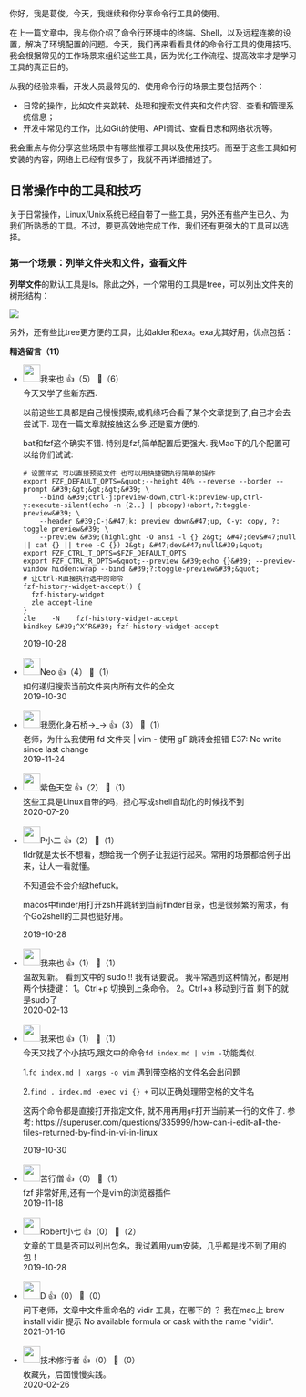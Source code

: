 你好，我是葛俊。今天，我继续和你分享命令行工具的使用。

在上一篇文章中，我与你介绍了命令行环境中的终端、Shell，以及远程连接的设置，解决了环境配置的问题。今天，我们再来看看具体的命令行工具的使用技巧。我会根据常见的工作场景来组织这些工具，因为优化工作流程、提高效率才是学习工具的真正目的。

从我的经验来看，开发人员最常见的、使用命令行的场景主要包括两个：

- 日常的操作，比如文件夹跳转、处理和搜索文件夹和文件内容、查看和管理系统信息；
- 开发中常见的工作，比如Git的使用、API调试、查看日志和网络状况等。

我会重点与你分享这些场景中有哪些推荐工具以及使用技巧。而至于这些工具如何安装的内容，网络上已经有很多了，我就不再详细描述了。

## 日常操作中的工具和技巧

关于日常操作，Linux/Unix系统已经自带了一些工具，另外还有些产生已久、为我们所熟悉的工具。不过，要更高效地完成工作，我们还有更强大的工具可以选择。

### 第一个场景：列举文件夹和文件，查看文件

**列举文件**的默认工具是ls。除此之外，一个常用的工具是tree，可以列出文件夹的树形结构：

![](https://static001.geekbang.org/resource/image/5c/3f/5cee9ed0d0fb2beb25961108acdf633f.png?wh=529%2A290)

另外，还有些比tree更方便的工具，比如alder和exa。exa尤其好用，优点包括：
<div><strong>精选留言（11）</strong></div><ul>
<li><img src="https://static001.geekbang.org/account/avatar/00/12/64/05/6989dce6.jpg" width="30px"><span>我来也</span> 👍（5） 💬（6）<div>今天又学了些新东西.

以前这些工具都是自己慢慢摸索,或机缘巧合看了某个文章提到了,自己才会去尝试下.
现在一篇文章就接触这么多,还是蛮方便的.

bat和fzf这个确实不错.
特别是fzf,简单配置后更强大.
我Mac下的几个配置可以给你们试试:
```
# 设置样式 可以直接预览文件 也可以用快捷键执行简单的操作
export FZF_DEFAULT_OPTS=&quot;--height 40% --reverse --border --prompt &#39;&gt;&gt;&gt;&#39; \
    --bind &#39;ctrl-j:preview-down,ctrl-k:preview-up,ctrl-y:execute-silent(echo -n {2..} | pbcopy)+abort,?:toggle-preview&#39; \
    --header &#39;C-j&#47;k: preview down&#47;up, C-y: copy, ?: toggle preview&#39; \
    --preview &#39;(highlight -O ansi -l {} 2&gt; &#47;dev&#47;null || cat {} || tree -C {}) 2&gt; &#47;dev&#47;null&#39;&quot;
export FZF_CTRL_T_OPTS=$FZF_DEFAULT_OPTS
export FZF_CTRL_R_OPTS=&quot;--preview &#39;echo {}&#39; --preview-window hidden:wrap --bind &#39;?:toggle-preview&#39;&quot;
# 让Ctrl-R直接执行选中的命令
fzf-history-widget-accept() {
  fzf-history-widget
  zle accept-line
}
zle    -N    fzf-history-widget-accept
bindkey &#39;^X^R&#39; fzf-history-widget-accept
```
</div>2019-10-28</li><br/><li><img src="https://static001.geekbang.org/account/avatar/00/11/00/50/a512d08d.jpg" width="30px"><span>Neo</span> 👍（4） 💬（1）<div>如何递归搜索当前文件夹内所有文件的全文</div>2019-10-30</li><br/><li><img src="https://static001.geekbang.org/account/avatar/00/13/fe/79/c19d50df.jpg" width="30px"><span>我愿化身石桥→_→</span> 👍（3） 💬（1）<div>老师，为什么我使用 fd 文件夹 | vim -
使用 gF 跳转会报错
 E37: No write since last change
</div>2019-11-24</li><br/><li><img src="https://static001.geekbang.org/account/avatar/00/1b/4a/f1/68af6beb.jpg" width="30px"><span>紫色天空</span> 👍（2） 💬（1）<div>这些工具是Linux自带的吗，担心写成shell自动化的时候找不到</div>2020-07-20</li><br/><li><img src="https://static001.geekbang.org/account/avatar/00/0f/b8/21/072e5068.jpg" width="30px"><span>P小二</span> 👍（2） 💬（1）<div>tldr就是太长不想看，想给我一个例子让我运行起来。常用的场景都给例子出来，让人一看就懂。

不知道会不会介绍thefuck。

macos中finder用打开zsh并跳转到当前finder目录，也是很频繁的需求，有个Go2shell的工具也挺好用。</div>2019-10-28</li><br/><li><img src="https://static001.geekbang.org/account/avatar/00/12/64/05/6989dce6.jpg" width="30px"><span>我来也</span> 👍（1） 💬（1）<div>温故知新。
看到文中的 sudo !! 我有话要说。
我平常遇到这种情况，都是用两个快捷键：
1。Ctrl+p 切换到上条命令。
2。Ctrl+a 移动到行首
剩下的就是sudo了</div>2020-02-13</li><br/><li><img src="https://static001.geekbang.org/account/avatar/00/12/64/05/6989dce6.jpg" width="30px"><span>我来也</span> 👍（1） 💬（1）<div>今天又找了个小技巧,跟文中的命令`fd index.md | vim -`功能类似.

1.`fd index.md | xargs -o vim`
   遇到带空格的文件名会出问题

2.`find . index.md -exec vi {} +`
  可以正确处理带空格的文件名

这两个命令都是直接打开指定文件, 就不用再用`gF`打开当前某一行的文件了.
参考:
https:&#47;&#47;superuser.com&#47;questions&#47;335999&#47;how-can-i-edit-all-the-files-returned-by-find-in-vi-in-linux
</div>2019-10-30</li><br/><li><img src="https://static001.geekbang.org/account/avatar/00/10/1a/66/2d9db9ed.jpg" width="30px"><span>苦行僧</span> 👍（0） 💬（1）<div>fzf 非常好用,还有一个是vim的浏览器插件</div>2019-11-18</li><br/><li><img src="https://static001.geekbang.org/account/avatar/00/11/c7/c6/35cc7c7c.jpg" width="30px"><span>Robert小七</span> 👍（0） 💬（2）<div>文章的工具是否可以列出包名，我试着用yum安装，几乎都是找不到了用的包！</div>2019-10-28</li><br/><li><img src="https://static001.geekbang.org/account/avatar/00/14/8f/61/8c28ae2b.jpg" width="30px"><span>D</span> 👍（0） 💬（0）<div>问下老师，文章中文件重命名的 vidir 工具，在哪下的 ？ 我在mac上 brew install vidir 提示 No available formula or cask with the name &quot;vidir&quot;.</div>2021-01-16</li><br/><li><img src="https://static001.geekbang.org/account/avatar/00/0f/75/9b/611e74ab.jpg" width="30px"><span>技术修行者</span> 👍（0） 💬（0）<div>收藏先，后面慢慢实践。</div>2020-02-26</li><br/>
</ul>